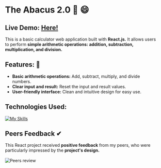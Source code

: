 # The Abacus 2.0 🧮 😄
## Live Demo: [Here!](https://abacus-20.netlify.app/)
 
This is a basic calculator web application built with **React.js.** It allows users to perform **simple arithmetic operations: addition, subtraction, multiplication, and division.**

## Features: 🙂

* **Basic arithmetic operations:** Add, subtract, multiply, and divide numbers. </br>
* **Clear input and result:** Reset the input and result values. </br>
* **User-friendly interface:** Clean and intuitive design for easy use. </br>

## Technologies Used:
[![My Skills](https://skillicons.dev/icons?i=react,css,git)](https://skillicons.dev)

## Peers Feedback ✔
This React project received **positive feedback** from my peers, who were particularly impressed by the **project's design.**
</br></br>
![Peers review](https://github.com/user-attachments/assets/cc2a5f88-7ade-4d67-9157-f315cbbc56d7)
